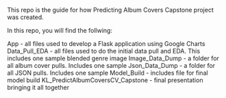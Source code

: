 This repo is the guide for how Predicting Album Covers Capstone project was created.

In this repo, you will find the follwing:

App - all files used to develop a Flask application using Google Charts
Data_Pull_EDA - all files used to do the initial data pull and EDA. This includes one sample blended genre image
Image_Data_Dump - a folder for all album cover pulls. Includes one sample
Json_Data_Dump - a folder for all JSON pulls. Includes one sample
Model_Build - includes file for final model build
KL_PredictAlbumCoversCV_Capstone - final presentation bringing it all together
